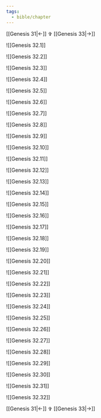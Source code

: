 ```yaml
---
tags:
  - bible/chapter
---
```


[[Genesis 31|<-]] ✞ [[Genesis 33|->]]

![[Genesis 32.1]]

![[Genesis 32.2]]

![[Genesis 32.3]]

![[Genesis 32.4]]

![[Genesis 32.5]]

![[Genesis 32.6]]

![[Genesis 32.7]]

![[Genesis 32.8]]

![[Genesis 32.9]]

![[Genesis 32.10]]

![[Genesis 32.11]]

![[Genesis 32.12]]

![[Genesis 32.13]]

![[Genesis 32.14]]

![[Genesis 32.15]]

![[Genesis 32.16]]

![[Genesis 32.17]]

![[Genesis 32.18]]

![[Genesis 32.19]]

![[Genesis 32.20]]

![[Genesis 32.21]]

![[Genesis 32.22]]

![[Genesis 32.23]]

![[Genesis 32.24]]

![[Genesis 32.25]]

![[Genesis 32.26]]

![[Genesis 32.27]]

![[Genesis 32.28]]

![[Genesis 32.29]]

![[Genesis 32.30]]

![[Genesis 32.31]]

![[Genesis 32.32]]

[[Genesis 31|<-]] ✞ [[Genesis 33|->]]
